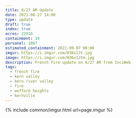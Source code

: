 ```yaml
---
title: 8/27 AM Update
date: 2021-08-27 14:00
type: update
draft: true
index: true
acres: 22916
containment: 19
personel: 1067
estimated_containment: 2021-09-07 00:00
imgur: https://i.imgur.com/H36xIJt.jpg
image: https://i.imgur.com/H36xIJtm.jpg
description: French Fire update on 8/27 AM from InciWeb
tags:
  - french fire
  - kern valley
  - kern river valley
  - fire
  - wofford heights
  - kernville
---
```

{% include common/imgur.html url=page.imgur %}
